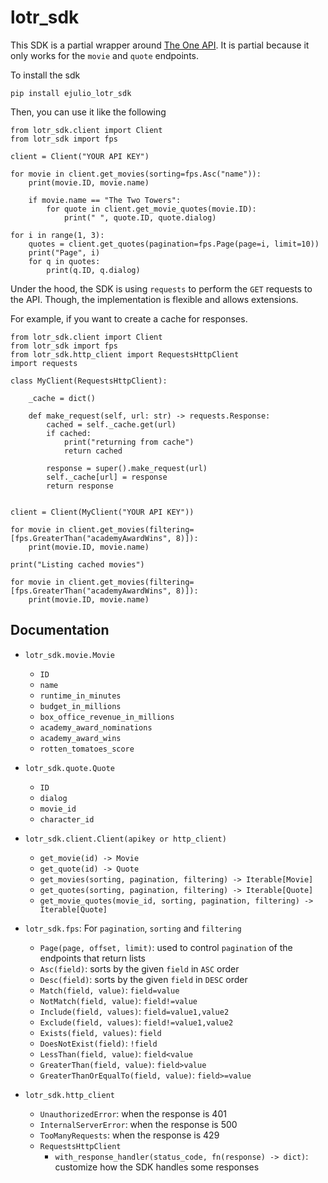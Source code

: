 # lotr_sdk

This SDK is a partial wrapper around [The One API](https://the-one-api.dev/).
It is partial because it only works for the `movie` and `quote` endpoints.

To install the sdk

```
pip install ejulio_lotr_sdk
```

Then, you can use it like the following

```
from lotr_sdk.client import Client
from lotr_sdk import fps

client = Client("YOUR API KEY")

for movie in client.get_movies(sorting=fps.Asc("name")):
    print(movie.ID, movie.name)

    if movie.name == "The Two Towers":
        for quote in client.get_movie_quotes(movie.ID):
            print(" ", quote.ID, quote.dialog)

for i in range(1, 3):
    quotes = client.get_quotes(pagination=fps.Page(page=i, limit=10))
    print("Page", i)
    for q in quotes:
        print(q.ID, q.dialog)
```

Under the hood, the SDK is using `requests` to perform the `GET` requests to the API.
Though, the implementation is flexible and allows extensions.

For example, if you want to create a cache for responses.

```
from lotr_sdk.client import Client
from lotr_sdk import fps
from lotr_sdk.http_client import RequestsHttpClient
import requests

class MyClient(RequestsHttpClient):

    _cache = dict()

    def make_request(self, url: str) -> requests.Response:
        cached = self._cache.get(url)
        if cached:
            print("returning from cache")
            return cached

        response = super().make_request(url)
        self._cache[url] = response
        return response


client = Client(MyClient("YOUR API KEY"))

for movie in client.get_movies(filtering=[fps.GreaterThan("academyAwardWins", 8)]):
    print(movie.ID, movie.name)

print("Listing cached movies")

for movie in client.get_movies(filtering=[fps.GreaterThan("academyAwardWins", 8)]):
    print(movie.ID, movie.name)
```

## Documentation

- `lotr_sdk.movie.Movie`
    - `ID`
    - `name`
    - `runtime_in_minutes`
    - `budget_in_millions`
    - `box_office_revenue_in_millions`
    - `academy_award_nominations`
    - `academy_award_wins`
    - `rotten_tomatoes_score`

- `lotr_sdk.quote.Quote`
    - `ID`
    - `dialog`
    - `movie_id`
    - `character_id`

- `lotr_sdk.client.Client(apikey or http_client)`
    - `get_movie(id) -> Movie`
    - `get_quote(id) -> Quote`
    - `get_movies(sorting, pagination, filtering) -> Iterable[Movie]`
    - `get_quotes(sorting, pagination, filtering) -> Iterable[Quote]`
    - `get_movie_quotes(movie_id, sorting, pagination, filtering) -> Iterable[Quote]`

- `lotr_sdk.fps`: For `pagination`, `sorting` and `filtering`
    - `Page(page, offset, limit)`: used to control `pagination` of the endpoints that return lists
    - `Asc(field)`: sorts by the given `field` in `ASC` order
    - `Desc(field)`: sorts by the given `field` in `DESC` order
    - `Match(field, value)`: `field=value`
    - `NotMatch(field, value)`: `field!=value`
    - `Include(field, values)`: `field=value1,value2`
    - `Exclude(field, values)`: `field!=value1,value2`
    - `Exists(field, values)`: `field`
    - `DoesNotExist(field)`: `!field`
    - `LessThan(field, value)`: `field<value`
    - `GreaterThan(field, value)`: `field>value`
    - `GreaterThanOrEqualTo(field, value)`: `field>=value`


- `lotr_sdk.http_client`
    - `UnauthorizedError`: when the response is 401
    - `InternalServerError`: when the response is 500
    - `TooManyRequests`: when the response is 429
    - `RequestsHttpClient`
        - `with_response_handler(status_code, fn(response) -> dict)`: customize how the SDK handles some responses

